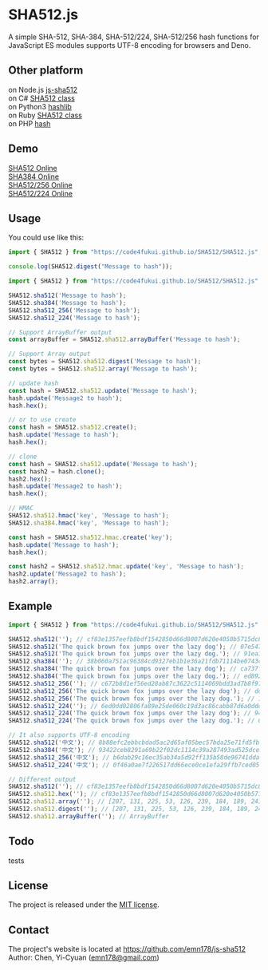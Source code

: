 # SHA512.js
A simple SHA-512, SHA-384, SHA-512/224, SHA-512/256 hash functions for JavaScript ES modules supports UTF-8 encoding for browsers and Deno.

## Other platform

on Node.js [js-sha512](https://github.com/emn178/js-sha512)  
on C# [SHA512 class](https://docs.microsoft.com/ja-jp/dotnet/api/system.security.cryptography.sha512?view=net-6.0)  
on Python3 [hashlib](https://docs.python.org/ja/3/library/hashlib.html)  
on Ruby [SHA512 class](https://docs.ruby-lang.org/ja/latest/class/Digest=3a=3aSHA512.html)  
on PHP [hash](https://www.php.net/manual/ja/function.hash.php)  

## Demo
[SHA512 Online](http://emn178.github.io/online-tools/sha512.html)  
[SHA384 Online](http://emn178.github.io/online-tools/sha384.html)  
[SHA512/256 Online](http://emn178.github.io/online-tools/sha512_256.html)  
[SHA512/224 Online](http://emn178.github.io/online-tools/sha512_224.html)  

## Usage
You could use like this:
```js
import { SHA512 } from "https://code4fukui.github.io/SHA512/SHA512.js";

console.log(SHA512.digest("Message to hash"));
```

```JavaScript
import { SHA512 } from "https://code4fukui.github.io/SHA512/SHA512.js";

SHA512.sha512('Message to hash');
SHA512.sha384('Message to hash');
SHA512.sha512_256('Message to hash');
SHA512.sha512_224('Message to hash');

// Support ArrayBuffer output
const arrayBuffer = SHA512.sha512.arrayBuffer('Message to hash');

// Support Array output
const bytes = SHA512.sha512.digest('Message to hash');
const bytes = SHA512.sha512.array('Message to hash');

// update hash
const hash = SHA512.sha512.update('Message to hash');
hash.update('Message2 to hash');
hash.hex();

// or to use create
const hash = SHA512.sha512.create();
hash.update('Message to hash');
hash.hex();

// clone
const hash = SHA512.sha512.update('Message to hash');
const hash2 = hash.clone();
hash2.hex();
hash.update('Message2 to hash');
hash.hex();

// HMAC
SHA512.sha512.hmac('key', 'Message to hash');
SHA512.sha384.hmac('key', 'Message to hash');

const hash = SHA512.sha512.hmac.create('key');
hash.update('Message to hash');
hash.hex();

const hash2 = SHA512.sha512.hmac.update('key', 'Message to hash');
hash2.update('Message2 to hash');
hash2.array();
```
## Example
```JavaScript
import { SHA512 } from "https://code4fukui.github.io/SHA512/SHA512.js";

SHA512.sha512(''); // cf83e1357eefb8bdf1542850d66d8007d620e4050b5715dc83f4a921d36ce9ce47d0d13c5d85f2b0ff8318d2877eec2f63b931bd47417a81a538327af927da3e
SHA512.sha512('The quick brown fox jumps over the lazy dog'); // 07e547d9586f6a73f73fbac0435ed76951218fb7d0c8d788a309d785436bbb642e93a252a954f23912547d1e8a3b5ed6e1bfd7097821233fa0538f3db854fee6
SHA512.sha512('The quick brown fox jumps over the lazy dog.'); // 91ea1245f20d46ae9a037a989f54f1f790f0a47607eeb8a14d12890cea77a1bbc6c7ed9cf205e67b7f2b8fd4c7dfd3a7a8617e45f3c463d481c7e586c39ac1ed
SHA512.sha384(''); // 38b060a751ac96384cd9327eb1b1e36a21fdb71114be07434c0cc7bf63f6e1da274edebfe76f65fbd51ad2f14898b95b
SHA512.sha384('The quick brown fox jumps over the lazy dog'); // ca737f1014a48f4c0b6dd43cb177b0afd9e5169367544c494011e3317dbf9a509cb1e5dc1e85a941bbee3d7f2afbc9b1
SHA512.sha384('The quick brown fox jumps over the lazy dog.'); // ed892481d8272ca6df370bf706e4d7bc1b5739fa2177aae6c50e946678718fc67a7af2819a021c2fc34e91bdb63409d7
SHA512.sha512_256(''); // c672b8d1ef56ed28ab87c3622c5114069bdd3ad7b8f9737498d0c01ecef0967a
SHA512.sha512_256('The quick brown fox jumps over the lazy dog'); // dd9d67b371519c339ed8dbd25af90e976a1eeefd4ad3d889005e532fc5bef04d
SHA512.sha512_256('The quick brown fox jumps over the lazy dog.'); // 1546741840f8a492b959d9b8b2344b9b0eb51b004bba35c0aebaac86d45264c3
SHA512.sha512_224(''); // 6ed0dd02806fa89e25de060c19d3ac86cabb87d6a0ddd05c333b84f4
SHA512.sha512_224('The quick brown fox jumps over the lazy dog'); // 944cd2847fb54558d4775db0485a50003111c8e5daa63fe722c6aa37
SHA512.sha512_224('The quick brown fox jumps over the lazy dog.'); // 6d6a9279495ec4061769752e7ff9c68b6b0b3c5a281b7917ce0572de

// It also supports UTF-8 encoding
SHA512.sha512('中文'); // 8b88efc2ebbcbdad5ac2d65af05bec57bda25e71fd5fb25bbd892057a2755fbd05d8d8491cb2946febd5b0f124ffdfbaecf7e34946353c4f1b5ab29545895468
SHA512.sha384('中文'); // 93422ceb8291a69b22f02dc1114c39a287493ad525dcebc77e4019a44eaee2633a85d0f29cd298ee6799048c33a4be0c
SHA512.sha512_256('中文'); // b6dab29c16ec35ab34a5d92ff135b58de96741dda78b1009a2181cf8b45d2f72
SHA512.sha512_224('中文'); // 0f46a0ae7f226517dd66ece0ce1efa29ffb7ced05ac4566fdcaed188

// Different output
SHA512.sha512(''); // cf83e1357eefb8bdf1542850d66d8007d620e4050b5715dc83f4a921d36ce9ce47d0d13c5d85f2b0ff8318d2877eec2f63b931bd47417a81a538327af927da3e
SHA512.sha512.hex(''); // cf83e1357eefb8bdf1542850d66d8007d620e4050b5715dc83f4a921d36ce9ce47d0d13c5d85f2b0ff8318d2877eec2f63b931bd47417a81a538327af927da3e
SHA512.sha512.array(''); // [207, 131, 225, 53, 126, 239, 184, 189, 241, 84, 40, 80, 214, 109, 128, 7, 214, 32, 228, 5, 11, 87, 21, 220, 131, 244, 169, 33, 211, 108, 233, 206, 71, 208, 209, 60, 93, 133, 242, 176, 255, 131, 24, 210, 135, 126, 236, 47, 99, 185, 49, 189, 71, 65, 122, 129, 165, 56, 50, 122, 249, 39, 218, 62]
SHA512.sha512.digest(''); // [207, 131, 225, 53, 126, 239, 184, 189, 241, 84, 40, 80, 214, 109, 128, 7, 214, 32, 228, 5, 11, 87, 21, 220, 131, 244, 169, 33, 211, 108, 233, 206, 71, 208, 209, 60, 93, 133, 242, 176, 255, 131, 24, 210, 135, 126, 236, 47, 99, 185, 49, 189, 71, 65, 122, 129, 165, 56, 50, 122, 249, 39, 218, 62]
SHA512.sha512.arrayBuffer(''); // ArrayBuffer
```

## Todo
tests

## License
The project is released under the [MIT license](http://www.opensource.org/licenses/MIT).

## Contact
The project's website is located at https://github.com/emn178/js-sha512  
Author: Chen, Yi-Cyuan (emn178@gmail.com)  
